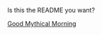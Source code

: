 Is this the README you want?

[Good Mythical Morning](https://theoneandonlystack.github.io/Vu_Stack_ART2210/p5/Project_1_Abstract_Portrait.html)

